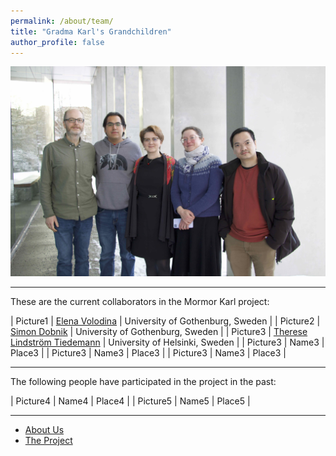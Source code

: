 ```yaml
---
permalink: /about/team/
title: "Gradma Karl's Grandchildren"
author_profile: false
---
```



![Team - March 2023](/assets/images/IMG_7235.jpeg)

------

These are the current collaborators in the Mormor Karl project:

| Picture1 | [Elena Volodina](https://spraakbanken.gu.se/en/about/staff/elena) | University of Gothenburg, Sweden |
| Picture2 | [Simon Dobnik](https://www.gu.se/en/about/find-staff/simondobnik) | University of Gothenburg, Sweden |
| Picture3 | [Therese Lindström Tiedemann](https://researchportal.helsinki.fi/en/persons/therese-lindstr%C3%B6m-tiedemann) | University of Helsinki, Sweden |
| Picture3 | Name3 | Place3 |
| Picture3 | Name3 | Place3 |
| Picture3 | Name3 | Place3 |

------

The following people have participated in the project in the past:

| Picture4 | Name4 | Place4 |
| Picture5 | Name5 | Place5 |

------

* [About Us](../)
* [The Project](../project)
